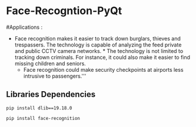 # Face-Recogntion-PyQt#Applications :<br>  *   Face recognition makes it easier to track down burglars, thieves and trespassers. The technology is capable of analyzing the feed private and public CCTV camera networks.     * The technology is not limited to tracking down criminals. For instance, it could also make it easier to find missing children and seniors.      * Face recognition could make security checkpoints at airports less intrusive to passengers.'''## Libraries Dependencies```pip install dlib==19.18.0``````pip install face-recognition```